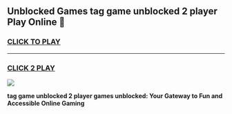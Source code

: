 
## Unblocked Games tag game unblocked 2 player Play Online 👋
<h3>
<a href="https://news.freeplayer.one?title=tag_game_unblocked_2_player&ref=17F">CLICK TO PLAY</a></h3>
<hr>

<h3>
<a href="https://news.freeplayer.one?title=tag_game_unblocked_2_player&ref=17F">CLICK 2 PLAY</a>
  
</h3>

<a href="https://news.freeplayer.one?title=tag_game_unblocked_2_player&ref=17F/"><img src="https://clearcache.store/games.png"></a>


**tag game unblocked 2 player games unblocked: Your Gateway to Fun and Accessible Online Gaming**
